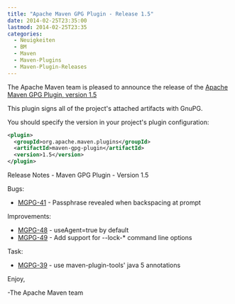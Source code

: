 ```yaml
---
title: "Apache Maven GPG Plugin - Release 1.5"
date: 2014-02-25T23:35:00
lastmod: 2014-02-25T23:35
categories:
  - Neuigkeiten
  - BM
  - Maven
  - Maven-Plugins
  - Maven-Plugin-Releases
---
```

The Apache Maven team is pleased to announce the release of the 
[Apache Maven GPG Plugin, version 1.5](http://maven.apache.org/plugins/maven-gpg-plugin/)

This plugin signs all of the project's attached artifacts with GnuPG.


You should specify the version in your project's plugin configuration:

```xml
<plugin>
  <groupId>org.apache.maven.plugins</groupId>
  <artifactId>maven-gpg-plugin</artifactId>
  <version>1.5</version>
</plugin>
```

Release Notes - Maven GPG Plugin - Version 1.5

Bugs:

 * [MGPG-41](https://issues.apache.org/jira/browse/MGPG-41) - Passphrase revealed when backspacing at prompt

Improvements:

 * [MGPG-48](https://issues.apache.org/jira/browse/MGPG-48) - useAgent=true by default
 * [MGPG-49](https://issues.apache.org/jira/browse/MGPG-49) - Add support for --lock-* command line options

Task:

 * [MGPG-39](https://issues.apache.org/jira/browse/MGPG-39) - use maven-plugin-tools' java 5 annotations


Enjoy,

-The Apache Maven team


